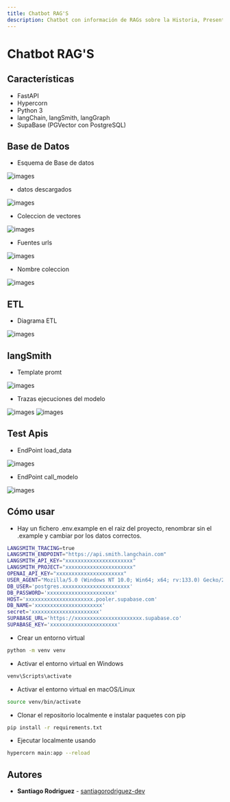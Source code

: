 ```yaml
---
title: Chatbot RAG'S
description: Chatbot con información de RAGs sobre la Historia, Presente y Futuro de la IA (gpt-4o-mini de OpenAI)
---
```

# Chatbot RAG'S

## Características

- FastAPI
- Hypercorn
- Python 3
- langChain, langSmith, langGraph
- SupaBase (PGVector con PostgreSQL)

## Base de Datos

- Esquema de Base de datos
     
![images](https://github.com/santiagorodriguez-dev/rag_01_apis/blob/main/images/BD_1.PNG)

- datos descargados
     
![images](https://github.com/santiagorodriguez-dev/rag_01_apis/blob/main/images/BD_2.PNG)

- Coleccion de vectores
     
![images](https://github.com/santiagorodriguez-dev/rag_01_apis/blob/main/images/BD_3.PNG)

- Fuentes urls
     
![images](https://github.com/santiagorodriguez-dev/rag_01_apis/blob/main/images/BD_4.PNG)

- Nombre coleccion
     
![images](https://github.com/santiagorodriguez-dev/rag_01_apis/blob/main/images/BD_5.PNG)

## ETL

- Diagrama ETL
     
![images](https://github.com/santiagorodriguez-dev/rag_01_apis/blob/main/images/etl.png)

## langSmith

- Template promt
     
![images](https://github.com/santiagorodriguez-dev/rag_01_apis/blob/main/images/template_prompt.PNG)

- Trazas ejecuciones del modelo
     
![images](https://github.com/santiagorodriguez-dev/rag_01_apis/blob/main/images/trazas_01.PNG)
![images](https://github.com/santiagorodriguez-dev/rag_01_apis/blob/main/images/trazas_02.PNG)

## Test Apis

- EndPoint load_data
     
![images](https://github.com/santiagorodriguez-dev/rag_01_apis/blob/main/images/api_01.PNG)

- EndPoint call_modelo
     
![images](https://github.com/santiagorodriguez-dev/rag_01_apis/blob/main/images/api_02.PNG)

## Cómo usar

- Hay un fichero .env.example en el raiz del proyecto, renombrar sin el .example y cambiar por los datos correctos.
```bash
LANGSMITH_TRACING=true
LANGSMITH_ENDPOINT="https://api.smith.langchain.com"
LANGSMITH_API_KEY="xxxxxxxxxxxxxxxxxxxxxx"
LANGSMITH_PROJECT="xxxxxxxxxxxxxxxxxxxxxx"
OPENAI_API_KEY="xxxxxxxxxxxxxxxxxxxxxx"
USER_AGENT="Mozilla/5.0 (Windows NT 10.0; Win64; x64; rv:133.0) Gecko/20100101 Firefox/133.0"
DB_USER='postgres.xxxxxxxxxxxxxxxxxxxxxx'
DB_PASSWORD='xxxxxxxxxxxxxxxxxxxxxx'
HOST='xxxxxxxxxxxxxxxxxxxxxx.pooler.supabase.com'
DB_NAME='xxxxxxxxxxxxxxxxxxxxxx'
secret='xxxxxxxxxxxxxxxxxxxxxx'
SUPABASE_URL='https://xxxxxxxxxxxxxxxxxxxxxx.supabase.co'
SUPABASE_KEY='xxxxxxxxxxxxxxxxxxxxxx'
```
- Crear un entorno virtual 
```bash
python -m venv venv
```
- Activar el entorno virtual en Windows
```bash
venv\Scripts\activate
```
- Activar el entorno virtual en macOS/Linux
```bash
source venv/bin/activate
```
- Clonar el repositorio localmente e instalar paquetes con pip 
```bash
pip install -r requirements.txt
```
- Ejecutar localmente usando 
```bash
hypercorn main:app --reload
```

## Autores

* **Santiago Rodriguez** - [santiagorodriguez-dev](https://github.com/santiagorodriguez-dev)


